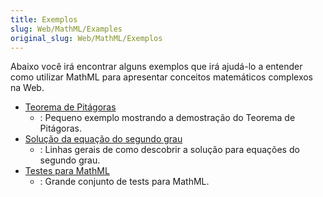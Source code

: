 ```yaml
---
title: Exemplos
slug: Web/MathML/Examples
original_slug: Web/MathML/Exemplos
---
```


Abaixo você irá encontrar alguns exemplos que irá ajudá-lo a entender como utilizar MathML para apresentar conceitos matemáticos complexos na Web.

- [Teorema de Pitágoras](/pt-BR/docs/Web/MathML/Examples/MathML_Pythagorean_Theorem)
  - : Pequeno exemplo mostrando a demostração do Teorema de Pitágoras.
- [Solução da equação do segundo grau](/pt-BR/docs/Web/MathML/Examples/Deriving_the_Quadratic_Formula)
  - : Linhas gerais de como descobrir a solução para equações do segundo grau.
- [Testes para MathML](/pt-BR/docs/Mozilla/MathML_Project/MathML_Torture_Test)
  - : Grande conjunto de tests para MathML.

